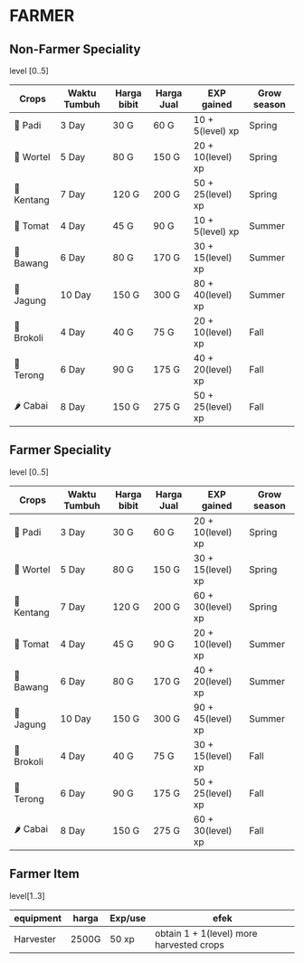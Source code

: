 # FARMER

## Non-Farmer Speciality

level [0..5]

| Crops      | Waktu Tumbuh | Harga bibit | Harga Jual | EXP gained        | Grow season |
| ---------- | ------------ | ----------- | ---------- | ----------------- | ----------- |
| 🌾 Padi    | 3 Day        | 30 G        | 60 G       | 10 + 5(level) xp  | Spring      |
| 🥕 Wortel  | 5 Day        | 80 G        | 150 G      | 20 + 10(level) xp | Spring      |
| 🥔 Kentang | 7 Day        | 120 G       | 200 G      | 50 + 25(level) xp | Spring      |
| 🍅 Tomat   | 4 Day        | 45 G        | 90 G       | 10 + 5(level) xp  | Summer      |
| 🧅 Bawang  | 6 Day        | 80 G        | 170 G      | 30 + 15(level) xp | Summer      |
| 🌽 Jagung  | 10 Day       | 150 G       | 300 G      | 80 + 40(level) xp | Summer      |
| 🥦 Brokoli | 4 Day        | 40 G        | 75 G       | 20 + 10(level) xp | Fall        |
| 🍆 Terong  | 6 Day        | 90 G        | 175 G      | 40 + 20(level) xp | Fall        |
| 🌶️ Cabai   | 8 Day        | 150 G       | 275 G      | 50 + 25(level) xp | Fall        |

## Farmer Speciality

level [0..5]

| Crops      | Waktu Tumbuh | Harga bibit | Harga Jual | EXP gained        | Grow season |
| ---------- | ------------ | ----------- | ---------- | ----------------- | ----------- |
| 🌾 Padi    | 3 Day        | 30 G        | 60 G       | 20 + 10(level) xp | Spring      |
| 🥕 Wortel  | 5 Day        | 80 G        | 150 G      | 30 + 15(level) xp | Spring      |
| 🥔 Kentang | 7 Day        | 120 G       | 200 G      | 60 + 30(level) xp | Spring      |
| 🍅 Tomat   | 4 Day        | 45 G        | 90 G       | 20 + 10(level) xp | Summer      |
| 🧅 Bawang  | 6 Day        | 80 G        | 170 G      | 40 + 20(level) xp | Summer      |
| 🌽 Jagung  | 10 Day       | 150 G       | 300 G      | 90 + 45(level) xp | Summer      |
| 🥦 Brokoli | 4 Day        | 40 G        | 75 G       | 30 + 15(level) xp | Fall        |
| 🍆 Terong  | 6 Day        | 90 G        | 175 G      | 50 + 25(level) xp | Fall        |
| 🌶️ Cabai   | 8 Day        | 150 G       | 275 G      | 60 + 30(level) xp | Fall        |

## Farmer Item

level[1..3]

| equipment | harga | Exp/use | efek                                     |
| --------- | ----- | ------- | ---------------------------------------- |
| Harvester | 2500G | 50 xp   | obtain 1 + 1(level) more harvested crops |
